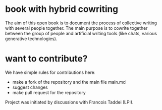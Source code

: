 # book with hybrid cowriting
The aim of this open book is to document the process of collective writing with several people together. The main purpose is to cowrite together between the group of people and artificial writing tools (like chats, various generative technologies). 

# want to contribute?
We have simple rules for contributions here: 
- make a fork of the repository and the main file main.md
- suggest changes 
- make pull request for the repository


Project was initiated by discussions with Francois Taddei (LPI).

